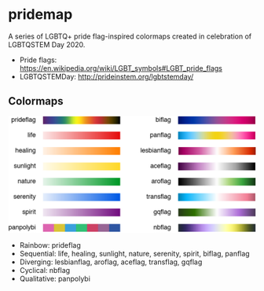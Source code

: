 # pridemap
A series of LGBTQ+ pride flag-inspired colormaps created in celebration of LGBTQSTEM Day 2020.

- Pride flags: https://en.wikipedia.org/wiki/LGBT_symbols#LGBT_pride_flags
- LGBTQSTEMDay: http://prideinstem.org/lgbtstemday/


## Colormaps
![Overview of colourmaps available](https://github.com/tricialyjun/pridemap/blob/main/figures/overview.png)

- Rainbow: prideflag
- Sequential: life, healing, sunlight, nature, serenity, spirit, biflag, panflag
- Diverging: lesbianflag, aroflag, aceflag, transflag, gqflag
- Cyclical: nbflag
- Qualitative: panpolybi
